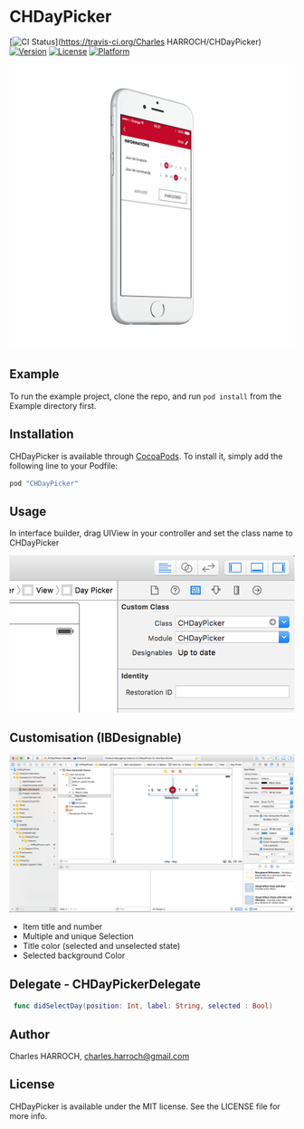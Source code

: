 # CHDayPicker

[![CI Status](https://img.shields.io/travis/Charles%20HARROCH/CHDayPicker.svg?style=flat)](https://travis-ci.org/Charles HARROCH/CHDayPicker)
[![Version](https://img.shields.io/cocoapods/v/CHDayPicker.svg?style=flat)](http://cocoapods.org/pods/CHDayPicker)
[![License](https://img.shields.io/cocoapods/l/CHDayPicker.svg?style=flat)](http://cocoapods.org/pods/CHDayPicker)
[![Platform](https://img.shields.io/cocoapods/p/CHDayPicker.svg?style=flat)](http://cocoapods.org/pods/CHDayPicker)

![Image of CHDayPicker](./screens/screenshot.png)

## Example

To run the example project, clone the repo, and run `pod install` from the Example directory first.

## Installation

CHDayPicker is available through [CocoaPods](http://cocoapods.org). To install
it, simply add the following line to your Podfile:

```ruby
pod "CHDayPicker"
```

## Usage

In interface builder, drag UIView in your controller and set the class name to CHDayPicker

![Image of CHDayPicker](./screens/install_1.png)


## Customisation (IBDesignable)

![Image of Xcode Customosation](./screens/screenshot_2.png)

* Item title and number
* Multiple and unique Selection
* Title color (selected and unselected state)
* Selected background Color

## Delegate - CHDayPickerDelegate

```swift
 func didSelectDay(position: Int, label: String, selected : Bool)
```

## Author

Charles HARROCH, charles.harroch@gmail.com

## License

CHDayPicker is available under the MIT license. See the LICENSE file for more info.
